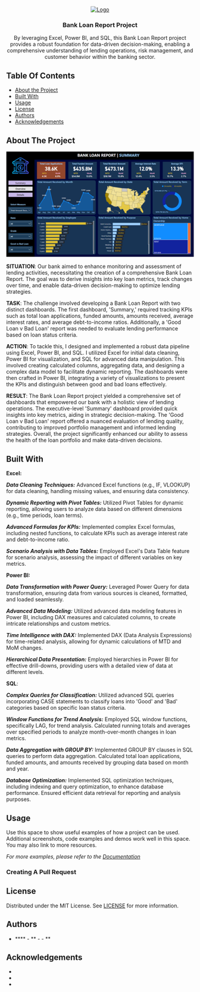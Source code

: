 <br/>
<p align="center">
  <a href="https://github.com/m-aviarchuk/Bank_Loan_Report_Project">
    <img src="Images/Header_img.png" alt="Logo">
  </a>

  <h3 align="center">Bank Loan Report Project</h3>

  <p align="center">
    By leveraging Excel, Power BI, and SQL, this Bank Loan Report project provides a robust foundation for data-driven decision-making, enabling a comprehensive understanding of lending operations, risk management, and customer behavior within the banking sector.
    <br/>
  </p>
</p>



## Table Of Contents

* [About the Project](#about-the-project)
* [Built With](#built-with)
* [Usage](#usage)
* [License](#license)
* [Authors](#authors)
* [Acknowledgements](#acknowledgements)

## About The Project

![Screen Shot](Images/PBI_Overview.png)

**SITUATION**:
Our bank aimed to enhance monitoring and assessment of lending activities, necessitating the creation of a comprehensive Bank Loan Report. The goal was to derive insights into key loan metrics, track changes over time, and enable data-driven decision-making to optimize lending strategies.

**TASK**:
The challenge involved developing a Bank Loan Report with two distinct dashboards. The first dashboard, 'Summary,' required tracking KPIs such as total loan applications, funded amounts, amounts received, average interest rates, and average debt-to-income ratios. Additionally, a 'Good Loan v Bad Loan' report was needed to evaluate lending performance based on loan status criteria.

**ACTION**:
To tackle this, I designed and implemented a robust data pipeline using Excel, Power BI, and SQL. I utilized Excel for initial data cleaning, Power BI for visualization, and SQL for advanced data manipulation. This involved creating calculated columns, aggregating data, and designing a complex data model to facilitate dynamic reporting. The dashboards were then crafted in Power BI, integrating a variety of visualizations to present the KPIs and distinguish between good and bad loans effectively.

**RESULT**:
The Bank Loan Report project yielded a comprehensive set of dashboards that empowered our bank with a holistic view of lending operations. The executive-level 'Summary' dashboard provided quick insights into key metrics, aiding in strategic decision-making. The 'Good Loan v Bad Loan' report offered a nuanced evaluation of lending quality, contributing to improved portfolio management and informed lending strategies. Overall, the project significantly enhanced our ability to assess the health of the loan portfolio and make data-driven decisions.


## Built With

**Excel:**

***Data Cleaning Techniques:***
Advanced Excel functions (e.g., IF, VLOOKUP) for data cleaning, handling missing values, and ensuring data consistency.

***Dynamic Reporting with Pivot Tables:***
Utilized Pivot Tables for dynamic reporting, allowing users to analyze data based on different dimensions (e.g., time periods, loan terms).

***Advanced Formulas for KPIs:***
Implemented complex Excel formulas, including nested functions, to calculate KPIs such as average interest rate and debt-to-income ratio.

***Scenario Analysis with Data Tables:***
Employed Excel's Data Table feature for scenario analysis, assessing the impact of different variables on key metrics.


**Power BI:**

***Data Transformation with Power Query:***
Leveraged Power Query for data transformation, ensuring data from various sources is cleaned, formatted, and loaded seamlessly.

***Advanced Data Modeling:***
Utilized advanced data modeling features in Power BI, including DAX measures and calculated columns, to create intricate relationships and custom metrics.

***Time Intelligence with DAX:***
Implemented DAX (Data Analysis Expressions) for time-related analysis, allowing for dynamic calculations of MTD and MoM changes.

***Hierarchical Data Presentation:***
Employed hierarchies in Power BI for effective drill-downs, providing users with a detailed view of data at different levels.

**SQL**:

***Complex Queries for Classification:***
Utilized advanced SQL queries incorporating CASE statements to classify loans into 'Good' and 'Bad' categories based on specific loan status criteria.

***Window Functions for Trend Analysis:***
Employed SQL window functions, specifically LAG, for trend analysis. Calculated running totals and averages over specified periods to analyze month-over-month changes in loan metrics.

***Data Aggregation with GROUP BY:***
Implemented GROUP BY clauses in SQL queries to perform data aggregation. Calculated total loan applications, funded amounts, and amounts received by grouping data based on month and year.

***Database Optimization:***
Implemented SQL optimization techniques, including indexing and query optimization, to enhance database performance. Ensured efficient data retrieval for reporting and analysis purposes.


## Usage

Use this space to show useful examples of how a project can be used. Additional screenshots, code examples and demos work well in this space. You may also link to more resources.

_For more examples, please refer to the [Documentation](https://example.com)_

### Creating A Pull Request



## License

Distributed under the MIT License. See [LICENSE](https://github.com/m-aviarchuk/Bank_Loan_Report_Project/blob/main/LICENSE.md) for more information.

## Authors

* **** - ** - []() - **

## Acknowledgements

* []()
* []()
* []()
